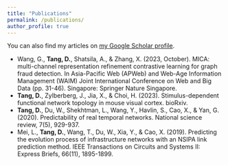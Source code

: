 ```yaml
---
title: "Publications"
permalink: /publications/
author_profile: true
---
```


<div class="wordwrap">You can also find my articles on <a href="https://scholar.google.com/citations?user=U8zujDgAAAAJ&hl=en&oi=ao">my Google Scholar profile</a>.</div>

* Wang, G., **Tang, D.**, Shatsila, A., & Zhang, X. (2023, October). MICA: multi-channel representation refinement contrastive learning for graph fraud detection. In Asia-Pacific Web (APWeb) and Web-Age Information Management (WAIM) Joint International Conference on Web and Big Data (pp. 31-46). Singapore: Springer Nature Singapore.
* **Tang, D.**, Zylberberg, J., Jia, X., & Choi, H. (2023). Stimulus-dependent functional network topology in mouse visual cortex. bioRxiv.
* **Tang, D.**, Du, W., Shekhtman, L., Wang, Y., Havlin, S., Cao, X., & Yan, G. (2020). Predictability of real temporal networks. National science review, 7(5), 929-937.
* Mei, L., **Tang, D.**, Wang, T., Du, W., Xia, Y., & Cao, X. (2019). Predicting the evolution process of infrastructure networks with an NSIPA link prediction method. IEEE Transactions on Circuits and Systems II: Express Briefs, 66(11), 1895-1899.
